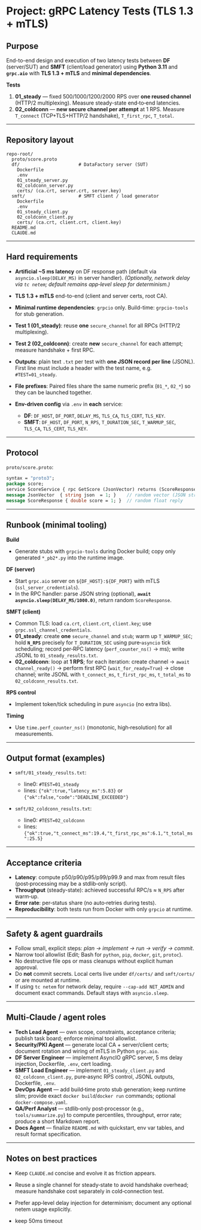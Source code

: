 # Project: gRPC Latency Tests (TLS 1.3 + mTLS)

## Purpose

End-to-end design and execution of two latency tests between **DF** (server/SUT) and **SMFT** (client/load generator) using **Python 3.11** and **`grpc.aio`** with **TLS 1.3 + mTLS** and **minimal dependencies**.

**Tests**

1. **01_steady** — fixed 500/1000/1200/2000 RPS over **one reused channel** (HTTP/2 multiplexing). Measure steady-state end‑to‑end latencies.
2. **02_coldconn** — **new secure channel per attempt** at 1 RPS. Measure `T_connect` (TCP+TLS+HTTP/2 handshake), `T_first_rpc`, `T_total`.

---

## Repository layout

```
repo-root/
  proto/score.proto
  df/                      # DataFactory server (SUT)
    Dockerfile
    .env
    01_steady_server.py
    02_coldconn_server.py
    certs/ (ca.crt, server.crt, server.key)
  smft/                    # SMFT client / load generator
    Dockerfile
    .env
    01_steady_client.py
    02_coldconn_client.py
    certs/ (ca.crt, client.crt, client.key)
  README.md
  CLAUDE.md
```

---

## Hard requirements

- **Artificial \~5 ms latency** on DF response path (default via `asyncio.sleep(DELAY_MS)` in server handler).
  _(Optionally, network delay via `tc netem`; default remains app‑level sleep for determinism.)_
- **TLS 1.3 + mTLS** end-to-end (client and server certs, root CA).
- **Minimal runtime dependencies**: `grpcio` only. Build-time: `grpcio-tools` for stub generation.
- **Test 1 (01_steady)**: reuse **one** `secure_channel` for all RPCs (HTTP/2 multiplexing).
- **Test 2 (02_coldconn)**: create **new** `secure_channel` for each attempt; measure handshake + first RPC.
- **Outputs**: plain text `.txt` per test with **one JSON record per line** (JSONL). First line must include a header with the test name, e.g. `#TEST=01_steady`.
- **File prefixes**: Paired files share the same numeric prefix (`01_*`, `02_*`) so they can be launched together.
- **Env-driven config** via `.env` in **each** service:

  - **DF**: `DF_HOST`, `DF_PORT`, `DELAY_MS`, `TLS_CA`, `TLS_CERT`, `TLS_KEY`.
  - **SMFT**: `DF_HOST`, `DF_PORT`, `N_RPS`, `T_DURATION_SEC`, `T_WARMUP_SEC`, `TLS_CA`, `TLS_CERT`, `TLS_KEY`.

---

## Protocol

`proto/score.proto`:

```proto
syntax = "proto3";
package score;
service ScoreService { rpc GetScore (JsonVector) returns (ScoreResponse); }
message JsonVector  { string json  = 1; }    // random vector (JSON string)
message ScoreResponse { double score = 1; }  // random float reply
```

---

## Runbook (minimal tooling)

**Build**

- Generate stubs with `grpcio-tools` during Docker build; copy only generated `*_pb2*.py` into the runtime image.

**DF (server)**

- Start `grpc.aio` server on `${DF_HOST}:${DF_PORT}` with mTLS (`ssl_server_credentials`).
- In the RPC handler: parse JSON string (optional), **`await asyncio.sleep(DELAY_MS/1000.0)`**, return random `ScoreResponse`.

**SMFT (client)**

- Common TLS: load `ca.crt`, `client.crt`, `client.key`; use `grpc.ssl_channel_credentials`.
- **01_steady**: create **one** `secure_channel` and `stub`; warm up `T_WARMUP_SEC`; hold **`N_RPS`** precisely for `T_DURATION_SEC` using pure‑`asyncio` tick scheduling; record per‑RPC latency (`perf_counter_ns()` → ms); write JSONL to `01_steady_results.txt`.
- **02_coldconn**: loop at **1 RPS**; for each iteration: create channel → `await channel_ready()` → perform first RPC (`wait_for_ready=True`) → close channel; write JSONL with `t_connect_ms`, `t_first_rpc_ms`, `t_total_ms` to `02_coldconn_results.txt`.

**RPS control**

- Implement token/tick scheduling in pure `asyncio` (no extra libs).

**Timing**

- Use `time.perf_counter_ns()` (monotonic, high‑resolution) for all measurements.

---

## Output format (examples)

- `smft/01_steady_results.txt`:

  - line0: `#TEST=01_steady`
  - lines: `{"ok":true,"latency_ms":5.83}` or `{"ok":false,"code":"DEADLINE_EXCEEDED"}`

- `smft/02_coldconn_results.txt`:

  - line0: `#TEST=02_coldconn`
  - lines: `{"ok":true,"t_connect_ms":19.4,"t_first_rpc_ms":6.1,"t_total_ms":25.5}`

---

## Acceptance criteria

- **Latency**: compute p50/p90/p95/p99/p99.9 and max from result files (post‑processing may be a stdlib‑only script).
- **Throughput** (steady-state): achieved successful RPC/s ≈ `N_RPS` after warm‑up.
- **Error rate**: per‑status share (no auto‑retries during tests).
- **Reproducibility**: both tests run from Docker with only `grpcio` at runtime.

---

## Safety & agent guardrails

- Follow small, explicit steps: _plan → implement → run → verify → commit_.
- Narrow tool allowlist (Edit; Bash for `python`, `pip`, `docker`, `git`, `protoc`).
- No destructive file ops or mass cleanups without explicit human approval.
- Do **not** commit secrets. Local certs live under `df/certs/` and `smft/certs/` or are mounted at runtime.
- If using `tc netem` for network delay, require `--cap-add NET_ADMIN` and document exact commands. Default stays with `asyncio.sleep`.

---

## Multi‑Claude / agent roles

- **Tech Lead Agent** — own scope, constraints, acceptance criteria; publish task board; enforce minimal tool allowlist.
- **Security/PKI Agent** — generate local CA + server/client certs; document rotation and wiring of mTLS in Python `grpc.aio`.
- **DF Server Engineer** — implement AsyncIO gRPC server, 5 ms delay injection, Dockerfile, `.env`, cert loading.
- **SMFT Load Engineer** — implement `01_steady_client.py` and `02_coldconn_client.py`, pure‑async RPS control, JSONL outputs, Dockerfile, `.env`.
- **DevOps Agent** — add build‑time proto stub generation; keep runtime slim; provide exact `docker build`/`docker run` commands; optional `docker-compose.yaml`.
- **QA/Perf Analyst** — stdlib‑only post‑processor (e.g., `tools/summarize.py`) to compute percentiles, throughput, error rate; produce a short Markdown report.
- **Docs Agent** — finalize `README.md` with quickstart, env var tables, and result format specification.

---

## Notes on best practices

- Keep `CLAUDE.md` concise and evolve it as friction appears.
- Reuse a single channel for steady‑state to avoid handshake overhead; measure handshake cost separately in cold‑connection test.
- Prefer app‑level delay injection for determinism; document any optional netem usage explicitly.

- keep 50ms timeout